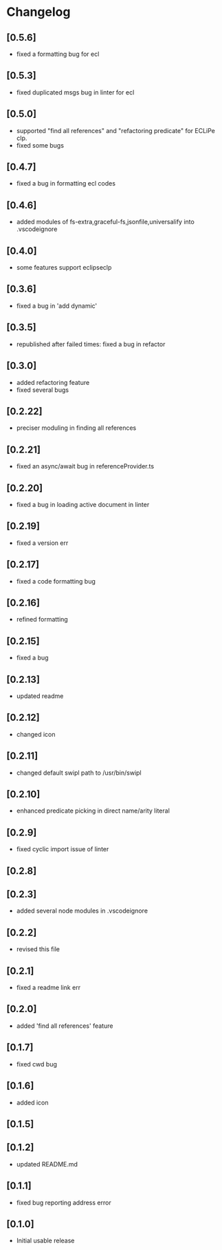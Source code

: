 # Changelog

## [0.5.6]
- fixed a formatting bug for ecl

## [0.5.3]
- fixed duplicated msgs bug in linter for ecl 

## [0.5.0]
- supported "find all references" and "refactoring predicate" for ECLiPe clp.
- fixed some bugs

## [0.4.7]
- fixed a bug in formatting ecl codes

## [0.4.6]
- added modules of fs-extra,graceful-fs,jsonfile,universalify into .vscodeignore

## [0.4.0]
- some features support eclipseclp

## [0.3.6]
- fixed a bug in 'add dynamic'

## [0.3.5]
- republished after failed times: fixed a bug in refactor

## [0.3.0]
- added refactoring feature
- fixed several bugs

## [0.2.22]
- preciser moduling in finding all references

## [0.2.21]
- fixed an async/await bug in referenceProvider.ts

## [0.2.20]
- fixed a bug in loading active document in linter

## [0.2.19]
- fixed a version err

## [0.2.17]
- fixed a code formatting bug

## [0.2.16]
- refined formatting

## [0.2.15]
- fixed a bug

## [0.2.13]
- updated readme

## [0.2.12]
- changed icon

## [0.2.11]
- changed default swipl path to /usr/bin/swipl

## [0.2.10]
- enhanced predicate picking in direct name/arity literal

## [0.2.9]
- fixed cyclic import issue of linter

## [0.2.8]
## [0.2.3]
- added several node modules in .vscodeignore

## [0.2.2]
- revised this file

## [0.2.1]
- fixed a readme link err

## [0.2.0]
- added 'find all references' feature

## [0.1.7]
- fixed cwd bug

## [0.1.6]
- added icon

## [0.1.5]
## [0.1.2]
- updated README.md

## [0.1.1]
- fixed bug reporting address error

## [0.1.0]
- Initial usable release